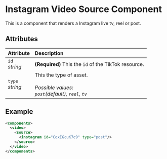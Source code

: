 # Instagram Video Source Component

This is a component that renders a Instagram live tv, reel or post.


## Attributes
| Attribute             | Description                                                                              |
| :-------------------- | :--------------------------------------------------------------------------------------- |
| `id` <br/> _string_   | **(Required)** This the `id` of the TikTok resource.                                     |
| `type` <br/> _string_ | This the type of asset. </br> </br>_Possible values: <br> `post`(default), `reel`, `tv`_ |

## Example
```xml
<components>
  <video>
    <source>
      <instagram id="CoxIGcuK7c9" type="post"/>
    </source>
  </video>
</components>
```
